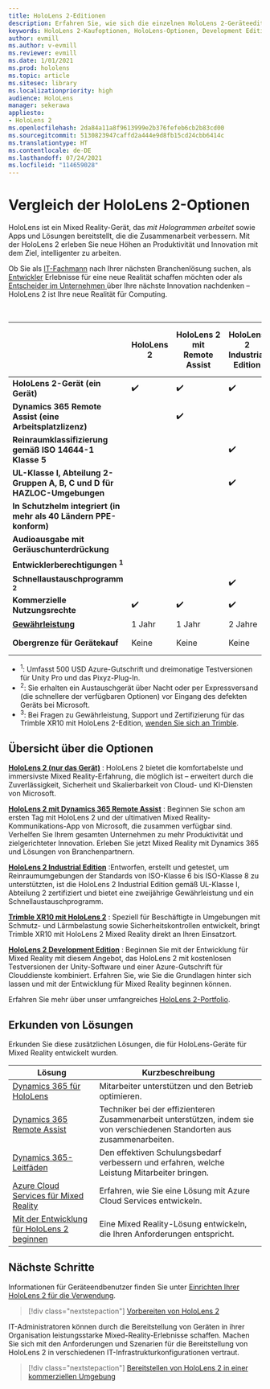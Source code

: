 ```yaml
---
title: HoloLens 2-Editionen
description: Erfahren Sie, wie sich die einzelnen HoloLens 2-Geräteeditionen gleichen bzw. unterscheiden, und was Sie tun müssen, nachdem Sie eine eigene erhalten haben.
keywords: HoloLens 2-Kaufoptionen, HoloLens-Optionen, Development Edition
author: evmill
ms.author: v-evmill
ms.reviewer: evmill
ms.date: 1/01/2021
ms.prod: hololens
ms.topic: article
ms.sitesec: library
ms.localizationpriority: high
audience: HoloLens
manager: sekerawa
appliesto:
- HoloLens 2
ms.openlocfilehash: 2da84a11a8f9613999e2b376fefeb6cb2b83cd00
ms.sourcegitcommit: 5130823947caffd2a444e9d8fb15cd24cbb6414c
ms.translationtype: HT
ms.contentlocale: de-DE
ms.lasthandoff: 07/24/2021
ms.locfileid: "114659028"
---
```

# <a name="compare-hololens-2-options"></a>Vergleich der HoloLens 2-Optionen

HoloLens ist ein Mixed Reality-Gerät, das *mit Hologrammen arbeitet* sowie Apps und Lösungen bereitstellt, die die Zusammenarbeit verbessern. Mit der HoloLens 2 erleben Sie neue Höhen an Produktivität und Innovation mit dem Ziel, intelligenter zu arbeiten.

Ob Sie als [IT-Fachmann](https://www.microsoft.com/hololens/apps) nach Ihrer nächsten Branchenlösung suchen, als [Entwickler](https://www.microsoft.com/hololens/developers) Erlebnisse für eine neue Realität schaffen möchten oder als [Entscheider im Unternehmen ](https://www.microsoft.com/hololens/apps) über Ihre nächste Innovation nachdenken – HoloLens 2 ist Ihre neue Realität für Computing.

<br>

|                                                      | HoloLens 2 | HoloLens 2 mit Remote Assist | HoloLens 2 Industrial Edition | HoloLens 2 Industrial Edition mit Remote Assist | Trimble XR10 mit HoloLens 2 | HoloLens 2 Development Edition |
|------------------------------------------------------|------------|-------------------------------|-------------------------------|--------------------------------------------------|------------------------------|--------------------------------|
| **HoloLens 2-Gerät (ein Gerät)**                       |      ✔️     |               ✔️               |               ✔️               |                         ✔️                        |               ✔️              |                ✔️               |
| **Dynamics 365 Remote Assist (eine Arbeitsplatzlizenz)**                |            |               ✔️               |                               |                         ✔️                        |                              |                                |
| **Reinraumklassifizierung gemäß ISO 14644-1 Klasse 5**           |            |                               |               ✔️               |                         ✔️                        |                              |                                |
| **UL-Klasse I, Abteilung 2-Gruppen A, B, C und D für HAZLOC-Umgebungen**                     |            |                               |               ✔️               |                         ✔️                        |               ✔️              |                                |
| **In Schutzhelm integriert (in mehr als 40 Ländern PPE-konform)** |            |                               |                               |                                                  |               ✔️              |                                |
| **Audioausgabe mit Geräuschunterdrückung**                        |            |                               |                               |                                                  |               ✔️              |                                |
| **Entwicklerberechtigungen <sup>1</sup>**                             |            |                               |                               |                                                  |                              |                ✔️               |
| **Schnellaustauschprogramm <sup>2</sup>**                          |            |                               |               ✔️               |                         ✔️                        |                              |                                |
| **Kommerzielle Nutzungsrechte**                                |      ✔️     |               ✔️               |               ✔️               |                         ✔️                        |               ✔️              |                                |
| [**Gewährleistung**](hololens2-hardware.md#warranty-information)                                             |   1 Jahr   |             1 Jahr            |             2 Jahre            |                      2 Jahre                      |            1 Jahr <sup>3</sup>            |             1 Jahr             |
| **Obergrenze für Gerätekauf**                                |    Keine    |              Keine             |              Keine             |                       Keine                       |             Keine             |       Eines pro Transaktion      |

- <sup>1</sup>: Umfasst 500 USD Azure-Gutschrift und dreimonatige Testversionen für Unity Pro und das Pixyz-Plug-In.
- <sup>2</sup>: Sie erhalten ein Austauschgerät über Nacht oder per Expressversand (die schnellere der verfügbaren Optionen) vor Eingang des defekten Geräts bei Microsoft.
- <sup>3</sup>: Bei Fragen zu Gewährleistung, Support und Zertifizierung für das Trimble XR10 mit HoloLens 2-Edition, [wenden Sie sich an Trimble](https://fieldtech.trimble.com/en/contact-support).


## <a name="options-overview"></a>Übersicht über die Optionen

**[HoloLens 2 (nur das Gerät)](hololens2-options-device-only.md)** : HoloLens 2 bietet die komfortabelste und immersivste Mixed Reality-Erfahrung, die möglich ist – erweitert durch die Zuverlässigkeit, Sicherheit und Skalierbarkeit von Cloud- und KI-Diensten von Microsoft.

**[HoloLens 2 mit Dynamics 365 Remote Assist](hololens2-options-remote-assist.md)** : Beginnen Sie schon am ersten Tag mit HoloLens 2 und der ultimativen Mixed Reality-Kommunikations-App von Microsoft, die zusammen verfügbar sind. Verhelfen Sie Ihrem gesamten Unternehmen zu mehr Produktivität und zielgerichteter Innovation. Erleben Sie jetzt Mixed Reality mit Dynamics 365 und Lösungen von Branchenpartnern.

**[HoloLens 2 Industrial Edition](hololens2-options-industrial-edition.md)** :Entworfen, erstellt und getestet, um Reinraumumgebungen der Standards von ISO-Klasse 6 bis ISO-Klasse 8 zu unterstützten, ist die HoloLens 2 Industrial Edition gemäß UL-Klasse I, Abteilung 2 zertifiziert und bietet eine zweijährige Gewährleistung und ein Schnellaustauschprogramm.

**[Trimble XR10 mit HoloLens 2](hololens2-options-trimble-xr10-edition.md)** : Speziell für Beschäftigte in Umgebungen mit Schmutz- und Lärmbelastung sowie Sicherheitskontrollen entwickelt, bringt Trimble XR10 mit HoloLens 2 Mixed Reality direkt an Ihren Einsatzort.

**[HoloLens 2 Development Edition](hololens2-options-dev-edition.md)** : Beginnen Sie mit der Entwicklung für Mixed Reality mit diesem Angebot, das HoloLens 2 mit kostenlosen Testversionen der Unity-Software und einer Azure-Gutschrift für Clouddienste kombiniert. Erfahren Sie, wie Sie die Grundlagen hinter sich lassen und mit der Entwicklung für Mixed Reality beginnen können.

Erfahren Sie mehr über unser umfangreiches [HoloLens 2-Portfolio](https://www.microsoft.com/hololens/buy).

## <a name="explore-solutions"></a>Erkunden von Lösungen

Erkunden Sie diese zusätzlichen Lösungen, die für HoloLens-Geräte für Mixed Reality entwickelt wurden.

| Lösung | Kurzbeschreibung                                                                                |
|----------|---------------------------------------------------------------------------------------------------|
| [Dynamics 365 für HoloLens](https://www.microsoft.com//hololens/apps)          | Mitarbeiter unterstützen und den Betrieb optimieren.                                                        |
| [Dynamics 365 Remote Assist](https://dynamics.microsoft.com/mixed-reality/remote-assist/)          | Techniker bei der effizienteren Zusammenarbeit unterstützen, indem sie von verschiedenen Standorten aus zusammenarbeiten. |
|   [Dynamics 365-Leitfäden](https://dynamics.microsoft.com/mixed-reality/guides/)        | Den effektiven Schulungsbedarf verbessern und erfahren, welche Leistung Mitarbeiter bringen.                          |
|  [Azure Cloud Services für Mixed Reality](/windows/mixed-reality/develop/mixed-reality-cloud-services#:~:text=Mixed%20Reality%20services%20Mixed%20Reality%20cloud%20services%20like,all%20in%20the%20context%20of%20your%20users%E2%80%99%20environments)         | Erfahren, wie Sie eine Lösung mit Azure Cloud Services entwickeln.                                       |
|  [Mit der Entwicklung für HoloLens 2 beginnen](/windows/mixed-reality/develop/development?tabs=unity)         | Eine Mixed Reality-Lösung entwickeln, die Ihren Anforderungen entspricht.                                                 |

## <a name="next-steps"></a>Nächste Schritte

Informationen für Geräteendbenutzer finden Sie unter [Einrichten Ihrer HoloLens 2 für die Verwendung](hololens2-setup.md).

> [!div class="nextstepaction"]
> [Vorbereiten von HoloLens 2](hololens2-setup.md)

IT-Administratoren können durch die Bereitstellung von Geräten in ihrer Organisation leistungsstarke Mixed-Reality-Erlebnisse schaffen. Machen Sie sich mit den Anforderungen und Szenarien für die Bereitstellung von HoloLens 2 in verschiedenen IT-Infrastrukturkonfigurationen vertraut.

> [!div class="nextstepaction"]
> [Bereitstellen von HoloLens 2 in einer kommerziellen Umgebung](hololens-requirements.md)
